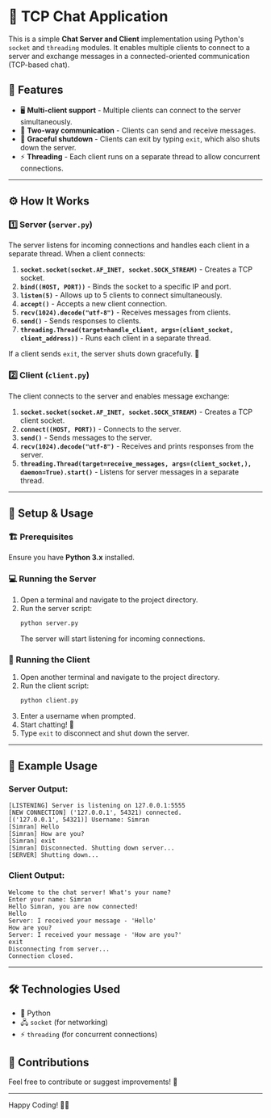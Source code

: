 # 📢 TCP Chat Application

This is a simple **Chat Server and Client** implementation using Python's `socket` and `threading` modules. It enables multiple clients to connect to a server and exchange messages in a connected-oriented communication (TCP-based chat).

## 🚀 Features
- 🖥️ **Multi-client support** - Multiple clients can connect to the server simultaneously.
- 💬 **Two-way communication** - Clients can send and receive messages.
- 🛑 **Graceful shutdown** - Clients can exit by typing `exit`, which also shuts down the server.
- ⚡ **Threading** - Each client runs on a separate thread to allow concurrent connections.

---

## ⚙️ How It Works

### 1️⃣ Server (`server.py`)
The server listens for incoming connections and handles each client in a separate thread. When a client connects:
1. **`socket.socket(socket.AF_INET, socket.SOCK_STREAM)`** - Creates a TCP socket.
2. **`bind((HOST, PORT))`** - Binds the socket to a specific IP and port.
3. **`listen(5)`** - Allows up to 5 clients to connect simultaneously.
4. **`accept()`** - Accepts a new client connection.
5. **`recv(1024).decode("utf-8")`** - Receives messages from clients.
6. **`send()`** - Sends responses to clients.
7. **`threading.Thread(target=handle_client, args=(client_socket, client_address))`** - Runs each client in a separate thread.

If a client sends `exit`, the server shuts down gracefully. 🛑

### 2️⃣ Client (`client.py`)
The client connects to the server and enables message exchange:
1. **`socket.socket(socket.AF_INET, socket.SOCK_STREAM)`** - Creates a TCP client socket.
2. **`connect((HOST, PORT))`** - Connects to the server.
3. **`send()`** - Sends messages to the server.
4. **`recv(1024).decode("utf-8")`** - Receives and prints responses from the server.
5. **`threading.Thread(target=receive_messages, args=(client_socket,), daemon=True).start()`** - Listens for server messages in a separate thread.

---

## 🔧 Setup & Usage

### 🏗️ Prerequisites
Ensure you have **Python 3.x** installed.

### 💻 Running the Server
1. Open a terminal and navigate to the project directory.
2. Run the server script:
   ```sh
   python server.py
   ```
   The server will start listening for incoming connections.

### 📲 Running the Client
1. Open another terminal and navigate to the project directory.
2. Run the client script:
   ```sh
   python client.py
   ```
3. Enter a username when prompted.
4. Start chatting! 🎉
5. Type `exit` to disconnect and shut down the server.

---

## 📌 Example Usage
### Server Output:
```
[LISTENING] Server is listening on 127.0.0.1:5555
[NEW CONNECTION] ('127.0.0.1', 54321) connected.
[('127.0.0.1', 54321)] Username: Simran
[Simran] Hello
[Simran] How are you?
[Simran] exit
[Simran] Disconnected. Shutting down server...
[SERVER] Shutting down...
```

### Client Output:
```
Welcome to the chat server! What's your name?
Enter your name: Simran
Hello Simran, you are now connected!
Hello
Server: I received your message - 'Hello'
How are you?
Server: I received your message - 'How are you?'
exit
Disconnecting from server...
Connection closed.
```

---

## 🛠️ Technologies Used
- 🐍 Python
- 🖧 `socket` (for networking)
- ⚡ `threading` (for concurrent connections)

## 🙌 Contributions
Feel free to contribute or suggest improvements! 🤝

---

Happy Coding! 🎉🚀

